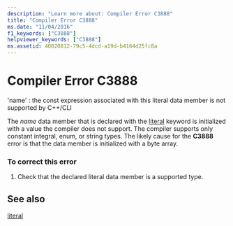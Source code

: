 ```yaml
---
description: "Learn more about: Compiler Error C3888"
title: "Compiler Error C3888"
ms.date: "11/04/2016"
f1_keywords: ["C3888"]
helpviewer_keywords: ["C3888"]
ms.assetid: 40820812-79c5-4dcd-a19d-b4164d25fc8a
---
```

# Compiler Error C3888

'name' : the const expression associated with this literal data member is not supported by C++/CLI

The *name* data member that is declared with the [literal](../../extensions/literal-cpp-component-extensions.md) keyword is initialized with a value the compiler does not support. The compiler supports only constant integral, enum, or string types. The likely cause for the **C3888** error is that the data member is initialized with a byte array.

### To correct this error

1. Check that the declared literal data member is a supported type.

## See also

[literal](../../extensions/literal-cpp-component-extensions.md)
